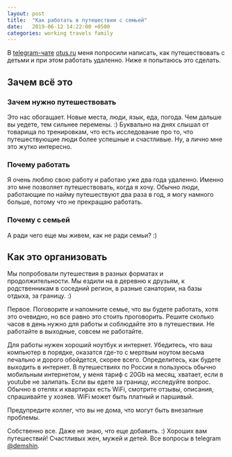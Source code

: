 ```yaml
---
layout: post
title:  "Как работать в путешествии с семьей"
date:   2019-06-12 14:22:00 +0500
categories: working travels family
---
```


В [telegram-чате](https://t.me/joinchat/AAAAAAo-Vju7cjFSfjZeeg) [otus.ru](https://otus.ru) меня попросили написать, как путешествовать с детьми и при этом работать удаленно. Ниже я попытаюсь это сделать.

## Зачем всё это

### Зачем нужно путешествовать

Это нас обогащает. Новые места, люди, язык, еда, погода. Чем дальше вы уедете, тем сильнее перемены. :) Буквально на днях слышал от товарища по тренировкам, что есть исследование про то, что путешествующие люди более успешные и счастливые. Ну, а лично мне это жутко интересно.

### Почему работать

Я очень люблю свою работу и работаю уже два года удаленно. Именно это мне позволяет путешествовать, когда я хочу. Обычно люди, работающие по найму путешествуют два раза в год, я могу намного больше, потому что не прекращаю работать.

### Почему с семьей

А ради чего еще мы живем, как не ради семьи? :)

## Как это организовать

Мы попробовали путешествия в разных форматах и продолжительности. Мы ездили на в деревню к друзьям, к родственникам в соседний регион, в разные санатории, на базы отдыха, за границу. :)

Первое. Поговорите и напомните семье, что вы будете работать, хотя это очевидно, но все равно это стоить проговорить. Решите сколько часов в день нужно для работы и соблюдайте это в путешествии. Не работайте в выходные, совсем не работайте.

Для работы нужен хороший ноутбук и интернет. Убедитесь, что ваш компьютер в порядке, оказатся где-то с мертвым ноутом весьма печально и дорого обойдется, скорее всего. Определитесь, как будете выходить в интернет. В путешествиях по России я пользуюсь обычно мобильным интернетом, у меня тариф с 20Gb на месяц, хватает, если в youtube не залипать. Если вы едете за границу, исследуйте вопрос. Обычно в отелях и квартирах есть WiFi, смотрите отзывы, описания, спрашивайте у хозяев. WiFi может быть платный и паршивый.

Предупредите коллег, что вы не дома, что могут быть внезапные проблемы.

Собственно все. Даже не знаю, что еще добавить. :) Хороших вам путешествий! Счастливых жен, мужей и детей. Все вопросы в telegram [@demshin](https://t.me/demshin).
